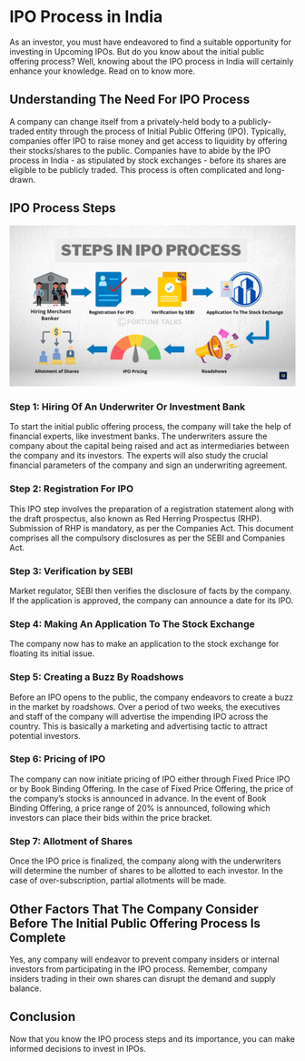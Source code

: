 # IPO Process in India

As an investor, you must have endeavored to find a suitable opportunity for investing in Upcoming IPOs. But do you know about the initial public offering process? Well, knowing about the IPO process in India will certainly enhance your knowledge. Read on to know more.

## Understanding The Need For IPO Process

A company can change itself from a privately-held body to a publicly-traded entity through the process of Initial Public Offering (IPO). Typically, companies offer IPO to raise money and get access to liquidity by offering their stocks/shares to the public. Companies have to abide by the IPO process in India - as stipulated by stock exchanges - before its shares are eligible to be publicly traded. This process is often complicated and long-drawn.

## IPO Process Steps

![Ipp Process](image.png)

### Step 1: Hiring Of An Underwriter Or Investment Bank

To start the initial public offering process, the company will take the help of financial experts, like investment banks. The underwriters assure the company about the capital being raised and act as intermediaries between the company and its investors. The experts will also study the crucial financial parameters of the company and sign an underwriting agreement.

### Step 2: Registration For IPO

This IPO step involves the preparation of a registration statement along with the draft prospectus, also known as Red Herring Prospectus (RHP). Submission of RHP is mandatory, as per the Companies Act. This document comprises all the compulsory disclosures as per the SEBI and Companies Act.

### Step 3: Verification by SEBI

Market regulator, SEBI then verifies the disclosure of facts by the company. If the application is approved, the company can announce a date for its IPO.

### Step 4: Making An Application To The Stock Exchange

The company now has to make an application to the stock exchange for floating its initial issue.

### Step 5: Creating a Buzz By Roadshows

Before an IPO opens to the public, the company endeavors to create a buzz in the market by roadshows. Over a period of two weeks, the executives and staff of the company will advertise the impending IPO across the country. This is basically a marketing and advertising tactic to attract potential investors.

### Step 6: Pricing of IPO

The company can now initiate pricing of IPO either through Fixed Price IPO or by Book Binding Offering. In the case of Fixed Price Offering, the price of the company’s stocks is announced in advance. In the event of Book Binding Offering, a price range of 20% is announced, following which investors can place their bids within the price bracket.

### Step 7: Allotment of Shares

Once the IPO price is finalized, the company along with the underwriters will determine the number of shares to be allotted to each investor. In the case of over-subscription, partial allotments will be made.

## Other Factors That The Company Consider Before The Initial Public Offering Process Is Complete

Yes, any company will endeavor to prevent company insiders or internal investors from participating in the IPO process. Remember, company insiders trading in their own shares can disrupt the demand and supply balance.

## Conclusion

Now that you know the IPO process steps and its importance, you can make informed decisions to invest in IPOs.
